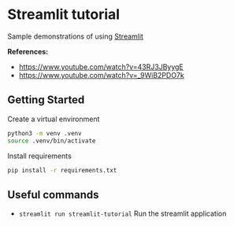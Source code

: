 # Streamlit tutorial

Sample demonstrations of using [Streamlit](https://streamlit.io/)

**References:**

- https://www.youtube.com/watch?v=43RJ3JByygE
- https://www.youtube.com/watch?v=_9WiB2PDO7k

## Getting Started

Create a virtual environment

```bash
python3 -m venv .venv
source .venv/bin/activate
```

Install requirements

```bash
pip install -r requirements.txt
```

## Useful commands

- `streamlit run streamlit-tutorial` Run the streamlit application

